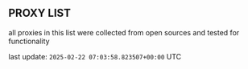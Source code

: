 ## PROXY LIST

all proxies in this list were collected from open sources and tested for functionality

last update: `2025-02-22 07:03:58.823507+00:00` UTC